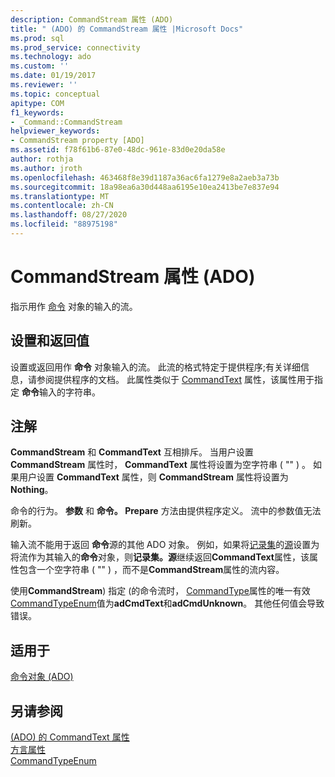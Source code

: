 ```yaml
---
description: CommandStream 属性 (ADO)
title: " (ADO) 的 CommandStream 属性 |Microsoft Docs"
ms.prod: sql
ms.prod_service: connectivity
ms.technology: ado
ms.custom: ''
ms.date: 01/19/2017
ms.reviewer: ''
ms.topic: conceptual
apitype: COM
f1_keywords:
- _Command::CommandStream
helpviewer_keywords:
- CommandStream property [ADO]
ms.assetid: f78f61b6-87e0-48dc-961e-83d0e20da58e
author: rothja
ms.author: jroth
ms.openlocfilehash: 463468f8e39d1187a36ac6fa1279e8a2aeb3a73b
ms.sourcegitcommit: 18a98ea6a30d448aa6195e10ea2413be7e837e94
ms.translationtype: MT
ms.contentlocale: zh-CN
ms.lasthandoff: 08/27/2020
ms.locfileid: "88975198"
---
```

# <a name="commandstream-property-ado"></a>CommandStream 属性 (ADO)
指示用作 [命令](./command-object-ado.md) 对象的输入的流。  
  
## <a name="settings-and-return-values"></a>设置和返回值  
 设置或返回用作 **命令** 对象输入的流。 此流的格式特定于提供程序;有关详细信息，请参阅提供程序的文档。 此属性类似于 [CommandText](./commandtext-property-ado.md) 属性，该属性用于指定 **命令**输入的字符串。  
  
## <a name="remarks"></a>注解  
 **CommandStream** 和 **CommandText** 互相排斥。 当用户设置 **CommandStream** 属性时， **CommandText** 属性将设置为空字符串 ( "" ) 。 如果用户设置 **CommandText** 属性，则 **CommandStream** 属性将设置为 **Nothing**。  
  
 命令的行为。 **参数** 和 **命令。 Prepare** 方法由提供程序定义。 流中的参数值无法刷新。  
  
 输入流不能用于返回 **命令**源的其他 ADO 对象。 例如，如果将[记录集](./recordset-object-ado.md)的[源](./source-property-ado-recordset.md)设置为将流作为其输入的**命令**对象，则**记录集。源**继续返回**CommandText**属性，该属性包含一个空字符串 ( "" ) ，而不是**CommandStream**属性的流内容。  
  
 使用**CommandStream**) 指定 (的命令流时， [CommandType](./commandtype-property-ado.md)属性的唯一有效[CommandTypeEnum](./commandtypeenum.md)值为**adCmdText**和**adCmdUnknown**。 其他任何值会导致错误。  
  
## <a name="applies-to"></a>适用于  
 [命令对象 (ADO)](./command-object-ado.md)  
  
## <a name="see-also"></a>另请参阅  
 [ (ADO) 的 CommandText 属性 ](./commandtext-property-ado.md)   
 [方言属性](./dialect-property.md)   
 [CommandTypeEnum](./commandtypeenum.md)
